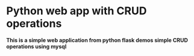 # Python web app with CRUD operations

__This is a simple web application from python flask demos simple CRUD operations using mysql__